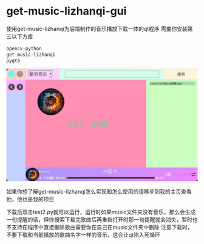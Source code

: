 # get-music-lizhanqi-gui
使用get-music-lizhanqi为后端制作的音乐播放下载一体的qt程序
需要你安装第三以下方库
```
opencv-python
get-music-lizhanqi
pyqt5
```
![image](./test_img.jpg)

如果你想了解get-music-lizhanqi怎么实现和怎么使用的请移步到我的主页查看他，他也是我的项目

下载后双击test2.py就可以运行，运行时如果music文件夹没有音乐，那么会生成一句提醒的话，但你搜索下载完歌曲后再重新打开时那一句提醒就会消失，暂时也不支持在程序中直接删除歌曲需要你在自己在music文件夹中删除
注意下载时，不要下载和当前播放的歌曲名字一样的音乐，这会让qt陷入死循环
